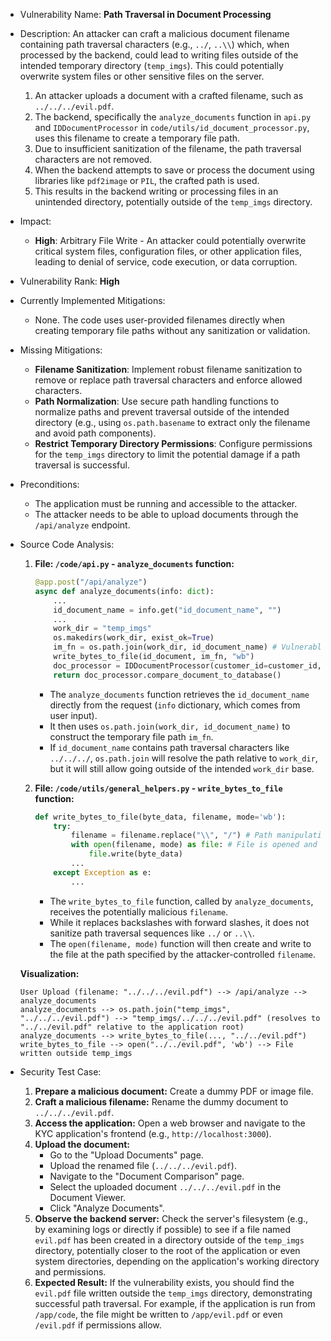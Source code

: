 - Vulnerability Name: **Path Traversal in Document Processing**
- Description: An attacker can craft a malicious document filename containing path traversal characters (e.g., `../`, `..\\`) which, when processed by the backend, could lead to writing files outside of the intended temporary directory (`temp_imgs`). This could potentially overwrite system files or other sensitive files on the server.
    1. An attacker uploads a document with a crafted filename, such as `../../../evil.pdf`.
    2. The backend, specifically the `analyze_documents` function in `api.py` and `IDDocumentProcessor` in `code/utils/id_document_processor.py`, uses this filename to create a temporary file path.
    3. Due to insufficient sanitization of the filename, the path traversal characters are not removed.
    4. When the backend attempts to save or process the document using libraries like `pdf2image` or `PIL`, the crafted path is used.
    5. This results in the backend writing or processing files in an unintended directory, potentially outside of the `temp_imgs` directory.
- Impact:
    - **High**: Arbitrary File Write - An attacker could potentially overwrite critical system files, configuration files, or other application files, leading to denial of service, code execution, or data corruption.
- Vulnerability Rank: **High**
- Currently Implemented Mitigations:
    - None. The code uses user-provided filenames directly when creating temporary file paths without any sanitization or validation.
- Missing Mitigations:
    - **Filename Sanitization**: Implement robust filename sanitization to remove or replace path traversal characters and enforce allowed characters.
    - **Path Normalization**: Use secure path handling functions to normalize paths and prevent traversal outside of the intended directory (e.g., using `os.path.basename` to extract only the filename and avoid path components).
    - **Restrict Temporary Directory Permissions**: Configure permissions for the `temp_imgs` directory to limit the potential damage if a path traversal is successful.
- Preconditions:
    - The application must be running and accessible to the attacker.
    - The attacker needs to be able to upload documents through the `/api/analyze` endpoint.
- Source Code Analysis:
    1. **File: `/code/api.py` - `analyze_documents` function:**
        ```python
        @app.post("/api/analyze")
        async def analyze_documents(info: dict):
            ...
            id_document_name = info.get("id_document_name", "")
            ...
            work_dir = "temp_imgs"
            os.makedirs(work_dir, exist_ok=True)
            im_fn = os.path.join(work_dir, id_document_name) # Vulnerable line - filename from request is directly used in path join
            write_bytes_to_file(id_document, im_fn, "wb")
            doc_processor = IDDocumentProcessor(customer_id=customer_id, doc_path=im_fn)
            return doc_processor.compare_document_to_database()
        ```
        - The `analyze_documents` function retrieves the `id_document_name` directly from the request (`info` dictionary, which comes from user input).
        - It then uses `os.path.join(work_dir, id_document_name)` to construct the temporary file path `im_fn`.
        - If `id_document_name` contains path traversal characters like `../../../`, `os.path.join` will resolve the path relative to `work_dir`, but it will still allow going outside of the intended `work_dir` base.

    2. **File: `/code/utils/general_helpers.py` - `write_bytes_to_file` function:**
        ```python
        def write_bytes_to_file(byte_data, filename, mode='wb'):
            try:
                filename = filename.replace("\\", "/") # Path manipulation - replace backslashes but not sanitize path components
                with open(filename, mode) as file: # File is opened and written to at the potentially attacker-controlled path
                    file.write(byte_data)
                ...
            except Exception as e:
                ...
        ```
        - The `write_bytes_to_file` function, called by `analyze_documents`, receives the potentially malicious `filename`.
        - While it replaces backslashes with forward slashes, it does not sanitize path traversal sequences like `../` or `..\\`.
        - The `open(filename, mode)` function will then create and write to the file at the path specified by the attacker-controlled `filename`.

    **Visualization:**

    ```
    User Upload (filename: "../../../evil.pdf") --> /api/analyze --> analyze_documents
    analyze_documents --> os.path.join("temp_imgs", "../../../evil.pdf") --> "temp_imgs/../../../evil.pdf" (resolves to "../../evil.pdf" relative to the application root)
    analyze_documents --> write_bytes_to_file(..., "../../evil.pdf")
    write_bytes_to_file --> open("../../evil.pdf", 'wb') --> File written outside temp_imgs
    ```

- Security Test Case:
    1. **Prepare a malicious document:** Create a dummy PDF or image file.
    2. **Craft a malicious filename:** Rename the dummy document to `../../../evil.pdf`.
    3. **Access the application:** Open a web browser and navigate to the KYC application's frontend (e.g., `http://localhost:3000`).
    4. **Upload the document:**
        - Go to the "Upload Documents" page.
        - Upload the renamed file (`../../../evil.pdf`).
        - Navigate to the "Document Comparison" page.
        - Select the uploaded document `../../../evil.pdf` in the Document Viewer.
        - Click "Analyze Documents".
    5. **Observe the backend server:** Check the server's filesystem (e.g., by examining logs or directly if possible) to see if a file named `evil.pdf` has been created in a directory outside of the `temp_imgs` directory, potentially closer to the root of the application or even system directories, depending on the application's working directory and permissions.
    6. **Expected Result:** If the vulnerability exists, you should find the `evil.pdf` file written outside the `temp_imgs` directory, demonstrating successful path traversal. For example, if the application is run from `/app/code`, the file might be written to `/app/evil.pdf` or even `/evil.pdf` if permissions allow.